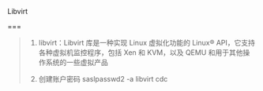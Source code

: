 Libvirt

===

> 1. libvirt：Libvirt 库是一种实现 Linux 虚拟化功能的 Linux® API，它支持各种虚拟机监控程序，包括 Xen 和 KVM，以及 QEMU 和用于其他操作系统的一些虚拟产品
>
> 2. 创建账户密码
>    saslpasswd2 -a libvirt cdc